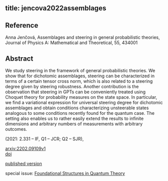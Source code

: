 title: jencova2022assemblages
---


## Reference

Anna Jenčová, Assemblages and steering in general probabilistic theories, 
Journal of Physics A: Mathematical and Theoretical, 55, 434001

## Abstract 
  We study steering in the framework of general probabilistic theories. We show
that for dichotomic assemblages, steering can be characterized in terms of a
certain tensor cross norm, which is also related to a steering degree given by
steering robustness. Another contribution is the observation that steering in
GPTs can be conveniently treated using Choquet theory for probability measures
on the state space. In particular, we find a variational expression for
universal steering degree for dichotomic assemblages and obtain conditions
characterizing unsteerable states analogous to some conditions recently found
for the quantum case. The setting also enables us to rather easily extend the
results to infinite dimensions and arbitrary numbers of measurements with
arbitrary outcomes.

(2021: 2.331 – IF, Q1 – JCR; Q2 – SJR),    



[arxiv:2202.09109v1](https://arxiv.org/abs/2202.09109v1)    
[doi](https://doi.org/10.1088/1751-8121/ac97ce)

[published version](jencova2022assemblages/published.pdf)

special issue: [Foundational Structures in Quantum Theory](https://iopscience.iop.org/journal/1751-8121/page/foundational-structures-in-quantum-theory)
